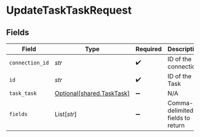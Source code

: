 # UpdateTaskTaskRequest


## Fields

| Field                                                        | Type                                                         | Required                                                     | Description                                                  |
| ------------------------------------------------------------ | ------------------------------------------------------------ | ------------------------------------------------------------ | ------------------------------------------------------------ |
| `connection_id`                                              | *str*                                                        | :heavy_check_mark:                                           | ID of the connection                                         |
| `id`                                                         | *str*                                                        | :heavy_check_mark:                                           | ID of the Task                                               |
| `task_task`                                                  | [Optional[shared.TaskTask]](../../models/shared/tasktask.md) | :heavy_minus_sign:                                           | N/A                                                          |
| `fields`                                                     | List[*str*]                                                  | :heavy_minus_sign:                                           | Comma-delimited fields to return                             |